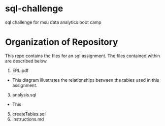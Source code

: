 # sql-challenge
sql challenge for msu data analytics boot camp

# Organization of Repository
This repo contains the files for an sql assignment. The files contained within are described below. 

1. ERL.pdf
  - This diagram illustrates the relationships between the tables used in this assignment. 
3. analysis.sql
  - This 
5. createTables.sql
6. instructions.md
